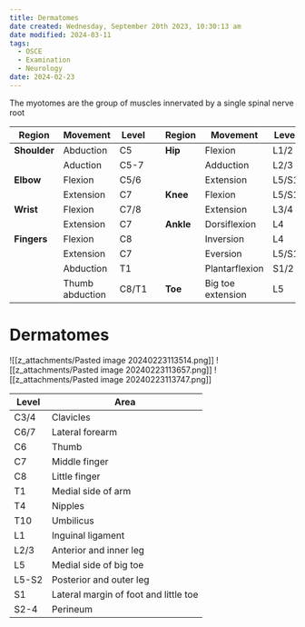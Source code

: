 ```yaml
---
title: Dermatomes
date created: Wednesday, September 20th 2023, 10:30:13 am
date modified: 2024-03-11
tags:
  - OSCE
  - Examination
  - Neurology
date: 2024-02-23
---
```


The myotomes are the group of muscles innervated by a single spinal nerve root

| Region | Movement | Level |  | Region | Movement | Level |
| ---- | ---- | ---- | ---- | ---- | ---- | ---- |
| **Shoulder** | Abduction | C5 |  | **Hip** | Flexion | L1/2 |
|  | Aduction | C5-7 |  |  | Adduction | L2/3 |
| **Elbow** | Flexion | C5/6 |  |  | Extension | L5/S1 |
|  | Extension | C7 |  | **Knee** | Flexion | L5/S1 |
| **Wrist** | Flexion | C7/8 |  |  | Extension | L3/4 |
|  | Extension | C7 |  | **Ankle** | Dorsiflexion | L4 |
| **Fingers** | Flexion | C8 |  |  | Inversion | L4 |
|  | Extension | C7 |  |  | Eversion | L5/S1 |
|  | Abduction | T1 |  |  | Plantarflexion | S1/2 |
|  | Thumb abduction | C8/T1 |  | **Toe** | Big toe extension | L5 |
# Dermatomes

![[z_attachments/Pasted image 20240223113514.png]]
![[z_attachments/Pasted image 20240223113657.png]]
![[z_attachments/Pasted image 20240223113747.png]]

| Level | Area |
| ---- | ---- |
| C3/4 | Clavicles |
| C6/7 | Lateral forearm |
| C6 | Thumb |
| C7 | Middle finger |
| C8 | Little finger |
| T1 | Medial side of arm |
| T4 | Nipples |
| T10 | Umbilicus |
| L1 | Inguinal ligament |
| L2/3 | Anterior and inner leg |
| L5 | Medial side of big toe |
| L5-S2 | Posterior and outer leg |
| S1 | Lateral margin of foot and little toe |
| S2-4 | Perineum |

